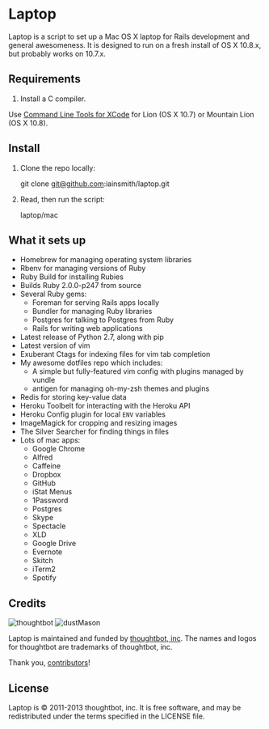Laptop
======

Laptop is a script to set up a Mac OS X laptop for Rails development and general awesomeness.
It is designed to run on a fresh install of OS X 10.8.x, but probably works on 10.7.x.

Requirements
------------

1) Install a C compiler.

Use [Command Line Tools for XCode](https://developer.apple.com/downloads/index.action)
for Lion (OS X 10.7) or Mountain Lion (OS X 10.8).


Install
-------

1) Clone the repo locally:

    git clone git@github.com:iainsmith/laptop.git

2) Read, then run the script:

    laptop/mac

What it sets up
---------------

* Homebrew for managing operating system libraries
* Rbenv for managing versions of Ruby
* Ruby Build for installing Rubies
* Builds Ruby 2.0.0-p247 from source
* Several Ruby gems:
  - Foreman for serving Rails apps locally
  - Bundler for managing Ruby libraries
  - Postgres for talking to Postgres from Ruby
  - Rails for writing web applications
* Latest release of Python 2.7, along with pip
* Latest version of vim
* Exuberant Ctags for indexing files for vim tab completion
* My awesome dotfiles repo which includes:
  - A simple but fully-featured vim config with plugins managed by vundle
  - antigen for managing oh-my-zsh themes and plugins
* Redis for storing key-value data
* Heroku Toolbelt for interacting with the Heroku API
* Heroku Config plugin for local `ENV` variables
* ImageMagick for cropping and resizing images
* The Silver Searcher for finding things in files
* Lots of mac apps:
  - Google Chrome
  - Alfred
  - Caffeine
  - Dropbox
  - GitHub
  - iStat Menus
  - 1Password
  - Postgres
  - Skype
  - Spectacle
  - XLD
  - Google Drive
  - Evernote
  - Skitch
  - iTerm2
  - Spotify

Credits
-------

![thoughtbot](http://thoughtbot.com/assets/tm/logo.png)
![dustMason](http://github.com/dustMason/laptop)

Laptop is maintained and funded by [thoughtbot, inc](http://thoughtbot.com/community).
The names and logos for thoughtbot are trademarks of thoughtbot, inc.

Thank you, [contributors](https://github.com/thoughtbot/laptop/graphs/contributors)!

License
-------

Laptop is © 2011-2013 thoughtbot, inc. It is free software, and may be
redistributed under the terms specified in the LICENSE file.
